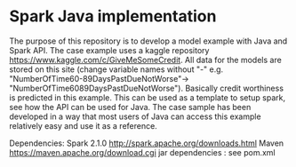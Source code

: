 # Spark Java implementation
The purpose of this repository is to develop a model example with Java and Spark API. 
The case example uses a kaggle repository https://www.kaggle.com/c/GiveMeSomeCredit. All data for the
models are stored on this site (change variable names without "-" e.g.
"NumberOfTime60-89DaysPastDueNotWorse"-> "NumberOfTime6089DaysPastDueNotWorse").
Basically credit worthiness is predicted in this example. This can be used as a template to setup spark,
see how the API can be used for Java. The case sample has been developed in a way that most users of
Java can access this example relatively easy and use it as a reference.

Dependencies: 
Spark 2.1.0 http://spark.apache.org/downloads.html
Maven https://maven.apache.org/download.cgi
jar dependencies : 
see pom.xml
